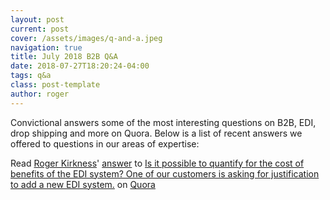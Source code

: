 ```yaml
---
layout: post
current: post
cover: /assets/images/q-and-a.jpeg
navigation: true
title: July 2018 B2B Q&A
date: 2018-07-27T18:20:24-04:00
tags: q&a
class: post-template
author: roger
---
```


Convictional answers some of the most interesting questions on B2B, EDI, drop shipping and more on Quora. Below is a list of recent answers we offered to questions in our areas of expertise:

<span class='quora-content-embed' data-name='Is-it-possible-to-quantify-for-the-cost-of-benefits-of-the-EDI-system-One-of-our-customers-is-asking-for-justification-to-add-a-new-EDI-system/answer/Roger-Kirkness'>Read <a class='quora-content-link' data-width='560' data-height='260' href='https://www.quora.com/Is-it-possible-to-quantify-for-the-cost-of-benefits-of-the-EDI-system-One-of-our-customers-is-asking-for-justification-to-add-a-new-EDI-system/answer/Roger-Kirkness' data-type='answer' data-id='92978323' data-key='424309987d850cf0e9f39e1357698a87' load-full-answer='False' data-embed='nbyzeum'><a href='https://www.quora.com/Roger-Kirkness'>Roger Kirkness</a>&#039; <a href='/Is-it-possible-to-quantify-for-the-cost-of-benefits-of-the-EDI-system-One-of-our-customers-is-asking-for-justification-to-add-a-new-EDI-system#ans92978323'>answer</a> to <a href='/Is-it-possible-to-quantify-for-the-cost-of-benefits-of-the-EDI-system-One-of-our-customers-is-asking-for-justification-to-add-a-new-EDI-system' ref='canonical'><span class="rendered_qtext">Is it possible to quantify for the cost of benefits of the EDI system? One of our customers is asking for justification to add a new EDI system.</span></a></a> on <a href='https://www.quora.com'>Quora</a><script type="text/javascript" src="https://www.quora.com/widgets/content"></script></span>